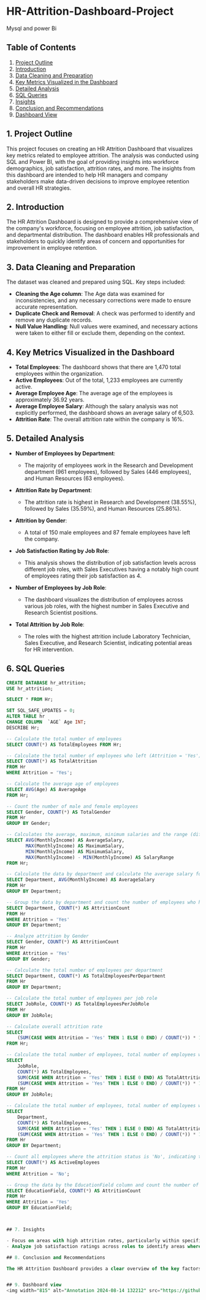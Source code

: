 # HR-Attrition-Dashboard-Project
Mysql and power Bi

## Table of Contents
1. [Project Outline](#project-outline)
2. [Introduction](#introduction)
3. [Data Cleaning and Preparation](#data-cleaning-and-preparation)
4. [Key Metrics Visualized in the Dashboard](#key-metrics-visualized-in-the-dashboard)
5. [Detailed Analysis](#detailed-analysis)
6. [SQL Queries](#sql-queries)
7. [Insights](#insights)
8. [Conclusion and Recommendations](#conclusion-and-recommendations)
9. [Dashboard View](#dashboard-view)

## 1. Project Outline

This project focuses on creating an HR Attrition Dashboard that visualizes key metrics related to employee attrition. The analysis was conducted using SQL and Power BI, with the goal of providing insights into workforce demographics, job satisfaction, attrition rates, and more. The insights from this dashboard are intended to help HR managers and company stakeholders make data-driven decisions to improve employee retention and overall HR strategies.

## 2. Introduction

The HR Attrition Dashboard is designed to provide a comprehensive view of the company's workforce, focusing on employee attrition, job satisfaction, and departmental distribution. The dashboard enables HR professionals and stakeholders to quickly identify areas of concern and opportunities for improvement in employee retention.

## 3. Data Cleaning and Preparation

The dataset was cleaned and prepared using SQL. Key steps included:

- **Cleaning the Age column**: The Age data was examined for inconsistencies, and any necessary corrections were made to ensure accurate representation.
- **Duplicate Check and Removal**: A check was performed to identify and remove any duplicate records.
- **Null Value Handling**: Null values were examined, and necessary actions were taken to either fill or exclude them, depending on the context.

## 4. Key Metrics Visualized in the Dashboard

- **Total Employees**: The dashboard shows that there are 1,470 total employees within the organization.
- **Active Employees**: Out of the total, 1,233 employees are currently active.
- **Average Employee Age**: The average age of the employees is approximately 36.92 years.
- **Average Employee Salary**: Although the salary analysis was not explicitly performed, the dashboard shows an average salary of 6,503.
- **Attrition Rate**: The overall attrition rate within the company is 16%.

## 5. Detailed Analysis

- **Number of Employees by Department**:
  - The majority of employees work in the Research and Development department (961 employees), followed by Sales (446 employees), and Human Resources (63 employees).

- **Attrition Rate by Department**:
  - The attrition rate is highest in Research and Development (38.55%), followed by Sales (35.59%), and Human Resources (25.86%).

- **Attrition by Gender**:
  - A total of 150 male employees and 87 female employees have left the company.

- **Job Satisfaction Rating by Job Role**:
  - This analysis shows the distribution of job satisfaction levels across different job roles, with Sales Executives having a notably high count of employees rating their job satisfaction as 4.

- **Number of Employees by Job Role**:
  - The dashboard visualizes the distribution of employees across various job roles, with the highest number in Sales Executive and Research Scientist positions.

- **Total Attrition by Job Role**:
  - The roles with the highest attrition include Laboratory Technician, Sales Executive, and Research Scientist, indicating potential areas for HR intervention.

## 6. SQL Queries

```sql
CREATE DATABASE hr_attrition;
USE hr_attrition;

SELECT * FROM Hr;

SET SQL_SAFE_UPDATES = 0;
ALTER TABLE hr
CHANGE COLUMN  `AGE` Age INT;
DESCRIBE Hr;

-- Calculate the total number of employees
SELECT COUNT(*) AS TotalEmployees FROM Hr;

-- Calculate the total number of employees who left (Attrition = 'Yes')
SELECT COUNT(*) AS TotalAttrition
FROM Hr
WHERE Attrition = 'Yes';

-- Calculate the average age of employees
SELECT AVG(Age) AS AverageAge
FROM Hr;

-- Count the number of male and female employees
SELECT Gender, COUNT(*) AS TotalGender
FROM Hr
GROUP BY Gender;

-- Calculates the average, maximum, minimum salaries and the range (difference between max and min)
SELECT AVG(MonthlyIncome) AS AverageSalary, 
       MAX(MonthlyIncome) AS MaximumSalary, 
       MIN(MonthlyIncome) AS MinimumSalary, 
       MAX(MonthlyIncome) - MIN(MonthlyIncome) AS SalaryRange
FROM Hr;

-- Calculate the data by department and calculate the average salary for each department
SELECT Department, AVG(MonthlyIncome) AS AverageSalary
FROM Hr
GROUP BY Department;

-- Group the data by department and count the number of employees who have left for each department
SELECT Department, COUNT(*) AS AttritionCount
FROM Hr
WHERE Attrition = 'Yes'
GROUP BY Department;

-- Analyze attrition by Gender
SELECT Gender, COUNT(*) AS AttritionCount
FROM Hr
WHERE Attrition = 'Yes'
GROUP BY Gender;

-- Calculate the total number of employees per department
SELECT Department, COUNT(*) AS TotalEmployeesPerDepartment
FROM Hr
GROUP BY Department;

-- Calculate the total number of employees per job role
SELECT JobRole, COUNT(*) AS TotalEmployeesPerJobRole
FROM Hr
GROUP BY JobRole;

-- Calculate overall attrition rate
SELECT 
    (SUM(CASE WHEN Attrition = 'Yes' THEN 1 ELSE 0 END) / COUNT(*)) * 100 AS AttritionRate
FROM Hr;

-- Calculate the total number of employees, total number of employees who have left, and the attrition rate for each Job role.
SELECT 
    JobRole,
    COUNT(*) AS TotalEmployees,
    SUM(CASE WHEN Attrition = 'Yes' THEN 1 ELSE 0 END) AS TotalAttrition,
    (SUM(CASE WHEN Attrition = 'Yes' THEN 1 ELSE 0 END) / COUNT(*)) * 100 AS AttritionRate
FROM Hr
GROUP BY JobRole;

-- Calculate the total number of employees, total number of employees who have left, and the attrition rate for each department
SELECT 
    Department,
    COUNT(*) AS TotalEmployees,
    SUM(CASE WHEN Attrition = 'Yes' THEN 1 ELSE 0 END) AS TotalAttrition,
    (SUM(CASE WHEN Attrition = 'Yes' THEN 1 ELSE 0 END) / COUNT(*)) * 100 AS AttritionRate
FROM Hr
GROUP BY Department;

-- Count all employees where the attrition status is 'No', indicating they are still employed
SELECT COUNT(*) AS ActiveEmployees
FROM Hr
WHERE Attrition = 'No';

-- Group the data by the EducationField column and count the number of employees who have left for each educational field
SELECT EducationField, COUNT(*) AS AttritionCount
FROM Hr
WHERE Attrition = 'Yes'
GROUP BY EducationField;



## 7. Insights

- Focus on areas with high attrition rates, particularly within specific departments and job roles, to develop targeted retention strategies.
- Analyze job satisfaction ratings across roles to identify areas where employee engagement and satisfaction may be improved to reduce future attrition.

## 8. Conclusion and Recommendations

The HR Attrition Dashboard provides a clear overview of the key factors contributing to employee turnover. By focusing on areas with high attrition rates, particularly within specific departments and job roles, HR managers can develop targeted retention strategies. Additionally, the analysis of job satisfaction ratings across roles can help identify areas where employee engagement and satisfaction may be improved to reduce future attrition.


## 9. Dashboard view
<img width="815" alt="Annotation 2024-08-14 132212" src="https://github.com/user-attachments/assets/7408511f-df3b-43cb-a8d4-025e8ecb379f">

